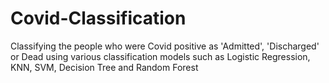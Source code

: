 # Covid-Classification
Classifying the people who were Covid positive as 'Admitted', 'Discharged' or Dead using various classification models such as Logistic Regression, KNN, SVM, Decision Tree and Random Forest
